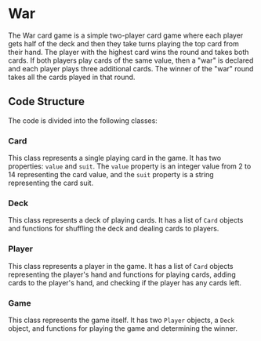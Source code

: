 # War

The War card game is a simple two-player card game where each player gets half of the deck and then they take turns playing the top card from their hand. The player with the highest card wins the round and takes both cards. If both players play cards of the same value, then a "war" is declared and each player plays three additional cards. The winner of the "war" round takes all the cards played in that round.

## Code Structure

The code is divided into the following classes:

### Card

This class represents a single playing card in the game. It has two properties: `value` and `suit`. The `value` property is an integer value from 2 to 14 representing the card value, and the `suit` property is a string representing the card suit.

### Deck

This class represents a deck of playing cards. It has a list of `Card` objects and functions for shuffling the deck and dealing cards to players.

### Player

This class represents a player in the game. It has a list of `Card` objects representing the player's hand and functions for playing cards, adding cards to the player's hand, and checking if the player has any cards left.

### Game

This class represents the game itself. It has two `Player` objects, a `Deck` object, and functions for playing the game and determining the winner.
